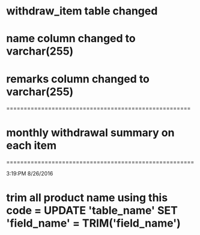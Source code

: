 # withdraw_item table changed
# name column changed to varchar(255)
# remarks column changed to varchar(255)

=====================================================

# monthly withdrawal summary on each item


======================================================

3:19:PM 8/26/2016

# trim all product name using this code = UPDATE 'table_name' SET 'field_name' = TRIM('field_name')







